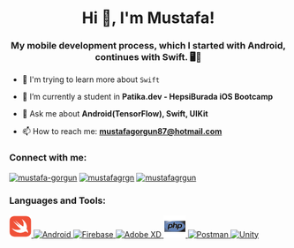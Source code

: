 <h1 align="center"> Hi 👋, I'm Mustafa! </h1>
<h3 align="center">My mobile development process, which I started with Android, continues with Swift. 🖥📲</h3>

- 🔭 I'm trying to learn more about `Swift`

- 🌱 I’m currently a student in **Patika.dev - HepsiBurada iOS Bootcamp**

- 💬 Ask me about **Android(TensorFlow), Swift, UIKit**

- 📫 How to reach me:  **mustafagorgun87@hotmail.com**

<h3 align="left">Connect with me:</h3>
<p align="left">
<a href="https://linkedin.com/in/mustafa-gorgun" target="blank"><img align="center" src="https://raw.githubusercontent.com/rahuldkjain/github-profile-readme-generator/master/src/images/icons/Social/linked-in-alt.svg" alt="mustafa-gorgun" height="30" width="40" /></a>
<a href="https://twitter.com/mustafagrgun" target="blank"><img align="center" src="https://raw.githubusercontent.com/rahuldkjain/github-profile-readme-generator/master/src/images/icons/Social/twitter.svg" alt="mustafagrgn" height="30" width="40" /></a>
<a href="https://www.instagram.com/mustafagrgun/?hl=tr" target="blank"><img align="center" src="https://raw.githubusercontent.com/rahuldkjain/github-profile-readme-generator/master/src/images/icons/Social/instagram.svg" alt="mustafagrgun" height="30" width="40" /></a>
 

<h3 align="left">Languages and Tools:</h3>
            
<p align="left">
            </a> <a href="https://developer.apple.com/swift/" target="_blank"> <img src="https://raw.githubusercontent.com/devicons/devicon/master/icons/swift/swift-original.svg" alt="Swift" width="40" height="40"/> </a>
            <a href="https://developer.android.com/" target="_blank"> <img src="https://developer.android.com/images/logos/android.svg" alt="Android" width="40" height="40"/> 
            </a> <a href="https://firebase.google.com/" target="_blank"> <img src="https://www.vectorlogo.zone/logos/firebase/firebase-icon.svg" alt="Firebase" width="40" height="40"/>
            </a> <a href="https://www.adobe.com" target="_blank"> <img src="https://www.adobe.com/content/dam/shared/images/product-icons/svg/xd.svg" alt="Adobe XD" width="40" height="40"/> 
         </a> <a href="https://www.php.net" target="_blank"> <img src="https://raw.githubusercontent.com/devicons/devicon/master/icons/php/php-original.svg" alt="php" width="40" height="40"/> </a> <a href="https://postman.com" target="_blank"> <img src="https://www.vectorlogo.zone/logos/getpostman/getpostman-icon.svg" alt="Postman" width="40" height="40"/>
  <a href="https://freebiesupply.com/logos/unity-logo/" target="_blank"> <img src="https://cdn.freebiesupply.com/logos/large/2x/unity-69-logo-png-transparent.png" alt="Unity" width="40" height="40"/>
             </p>
         
    
